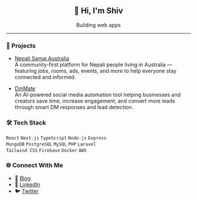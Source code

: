 <div align="center">
  <h2>👋 Hi, I'm Shiv</h2>
  <p>Building web apps</p>
</div>

---

### 🚀 Projects

- <a href="https://www.nepalisamaj.com.au/" target="_blank">Nepali Samaj Australia</a>  
  A community-first platform for Nepali people living in Australia — featuring jobs, rooms, ads, events, and more to help everyone stay connected and informed.

- <a href="https://www.dmmate.com/" target="_blank">DmMate</a>  
  An AI-powered social media automation tool helping businesses and creators save time, increase engagement, and convert more leads through smart DM responses and lead detection.

### 🛠️ Tech Stack

`React` `Next.js` `TypeScript` `Node.js` `Express`  
`MongoDB` `PostgreSQL` `MySQL` `PHP` `Laravel`  
`Tailwind CSS` `Firebase` `Docker` `AWS`

### 🌐 Connect With Me

- 📝 [Blog](https://shivamani.hashnode.dev/)
- 💼 [LinkedIn](https://www.linkedin.com/in/shivamanibrt/)
- 🐦 [Twitter](https://twitter.com/shivamanibrt)
